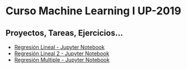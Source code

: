 # Curso Machine Learning I UP-2019

## Proyectos, Tareas, Ejercicios...

* [Regresión Lineal - Jupyter Notebook](/MachineLearning/RegresionLineal.ipynb)
* [Regresión Lineal 2 - Jupyter Notebook](/MachineLearning/RegresionLineal-2.ipynb)
* [Regresión Multiple - Jupyter Notebook](/MachineLearning/RegresionMultiple.ipynb)
